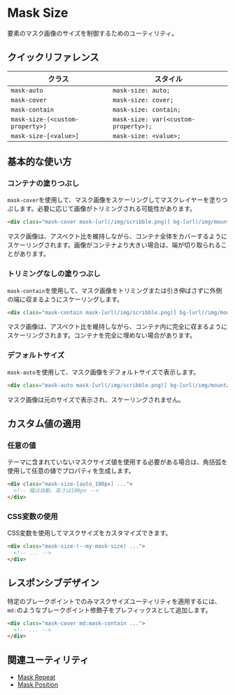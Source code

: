 # Mask Size

要素のマスク画像のサイズを制御するためのユーティリティ。

## クイックリファレンス

| クラス | スタイル |
|--------|---------|
| `mask-auto` | `mask-size: auto;` |
| `mask-cover` | `mask-size: cover;` |
| `mask-contain` | `mask-size: contain;` |
| `mask-size-(<custom-property>)` | `mask-size: var(<custom-property>);` |
| `mask-size-[<value>]` | `mask-size: <value>;` |

## 基本的な使い方

### コンテナの塗りつぶし

`mask-cover`を使用して、マスク画像をスケーリングしてマスクレイヤーを塗りつぶします。必要に応じて画像がトリミングされる可能性があります。

```html
<div class="mask-cover mask-[url(/img/scribble.png)] bg-[url(/img/mountains.jpg)] ..."></div>
```

マスク画像は、アスペクト比を維持しながら、コンテナ全体をカバーするようにスケーリングされます。画像がコンテナより大きい場合は、端が切り取られることがあります。

### トリミングなしの塗りつぶし

`mask-contain`を使用して、マスク画像をトリミングまたは引き伸ばさずに外側の端に収まるようにスケーリングします。

```html
<div class="mask-contain mask-[url(/img/scribble.png)] bg-[url(/img/mountains.jpg)] ..."></div>
```

マスク画像は、アスペクト比を維持しながら、コンテナ内に完全に収まるようにスケーリングされます。コンテナを完全に埋めない場合があります。

### デフォルトサイズ

`mask-auto`を使用して、マスク画像をデフォルトサイズで表示します。

```html
<div class="mask-auto mask-[url(/img/scribble.png)] bg-[url(/img/mountains.jpg)] ..."></div>
```

マスク画像は元のサイズで表示され、スケーリングされません。

## カスタム値の適用

### 任意の値

テーマに含まれていないマスクサイズ値を使用する必要がある場合は、角括弧を使用して任意の値でプロパティを生成します。

```html
<div class="mask-size-[auto_100px] ...">
  <!-- 幅は自動、高さは100px -->
</div>
```

### CSS変数の使用

CSS変数を使用してマスクサイズをカスタマイズできます。

```html
<div class="mask-size-(--my-mask-size) ...">
  <!-- ... -->
</div>
```

## レスポンシブデザイン

特定のブレークポイントでのみマスクサイズユーティリティを適用するには、`md:`のようなブレークポイント修飾子をプレフィックスとして追加します。

```html
<div class="mask-cover md:mask-contain ...">
  <!-- ... -->
</div>
```

## 関連ユーティリティ

- [Mask Repeat](/docs/mask-repeat)
- [Mask Position](/docs/mask-position)
